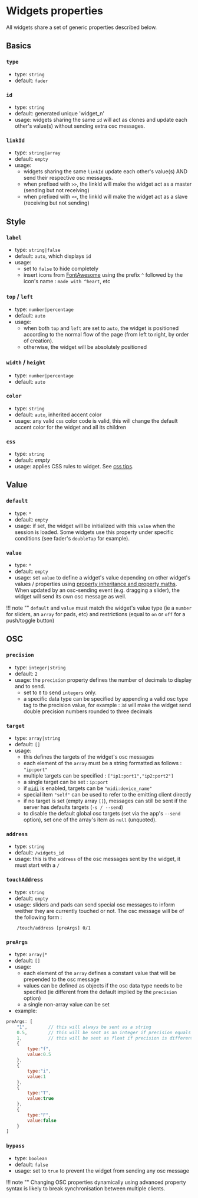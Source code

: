 # Widgets properties

All widgets share a set of generic properties described below.

## Basics

### `type`
- type: `string`
- default: `fader`

### `id`
- type: `string`
- default: generated unique 'widget_n'
- usage: widgets sharing the same `id` will act as clones and update each other's value(s) without sending extra osc messages.

### `linkId`
- type: `string|array`
- default: `empty`
- usage:
    - widgets sharing the same `linkId` update each other's value(s) AND send their respective osc messages.
    - when prefixed with `>>`, the linkId will make the widget act as a master (sending but not receiving)
    - when prefixed with `<<`, the linkId will make the widget act as a slave (receiving but not sending)

## Style

### `label`<i class="dynamic-prop-icon" title="dynamic"></i>
- type: `string|false`
- default: `auto`, which displays `id`
- usage:
    - set to `false` to hide completely
    - insert icons from [FontAwesome](https://fontawesome.com/icons?d=gallery&s=solid&m=free) using the prefix `^` followed by the icon's name : `made with ^heart`, etc

### `top`<i class="dynamic-prop-icon" title="dynamic"></i> / `left`<i class="dynamic-prop-icon" title="dynamic"></i>
- type: `number|percentage`
- default: `auto`
- usage:
    - when both `top` and `left` are set to `auto`, the widget is positioned according to the normal flow of the page (from left to right, by order of creation).
    - otherwise, the widget will be absolutely positioned


### `width`<i class="dynamic-prop-icon" title="dynamic"></i> / `height`<i class="dynamic-prop-icon" title="dynamic"></i>
- type: `number|percentage`
- default: `auto`

### `color`<i class="dynamic-prop-icon" title="dynamic"></i>
- type: `string`
- default: `auto`, inherited accent color
- usage: any valid `css` color code is valid, this will change the default accent color for the widget and all its children


### `css`<i class="dynamic-prop-icon" title="dynamic"></i>
- type: `string`
- default: *empty*
- usage: applies CSS rules to widget. See [css tips](../extras/css-tips.md).

## Value

### `default`
- type: `*`
- default: `empty`
- usage: if set, the widget will be initialized with this `value` when the session is loaded. Some widgets use this property under specific conditions (see fader's `doubleTap` for example).


### `value`<i class="dynamic-prop-icon" title="dynamic"></i>
- type: `*`
- default: `empty`
- usage: set `value` to define a widget's value depending on other widget's values / properties using [property inheritance and property maths](../extras/advanced-property-syntax.md). When updated by an osc-sending event (e.g. dragging a slider), the widget will send its own osc message as well.

!!! note ""
    `default` and `value` must match the widget's value type (ie a `number` for sliders, an `array` for pads, etc) and restrictions (equal to `on` or `off` for a push/toggle button)


## OSC

### `precision`<i class="dynamic-prop-icon" title="dynamic"></i>
- type: `integer|string`
- default: `2`
- usage: the `precision` property defines the number of decimals to display and to send.
  - set to `0` to send `integers` only.
  - a specific data type can be specified by appending a valid osc type tag to the precision value, for example : `3d` will make the widget send double precision numbers rounded to three decimals

### `target`<i class="dynamic-prop-icon" title="dynamic"></i>
- type: `array|string`
- default: `[]`
- usage:
    - this defines the targets of the widget's osc messages
    - each element of the `array` must be a string formatted as follows : `"ip:port"`
    - multiple targets can be specified : `["ip1:port1","ip2:port2"]`
    - a single target can be set : `ip:port`
    - if [`midi`](../extras/midi.md) is enabled, targets can be `"midi:device_name"`
    - special item `"self"` can be used to refer to the emitting client directly
    - if no target is set (empty array `[]`), messages can still be sent if the server has defaults targets (`-s / --send`)
    - to disable the default global osc targets (set via the app's `--send` option), set one of the array's item as `null` (unquoted).

### `address`<i class="dynamic-prop-icon" title="dynamic"></i>
- type: `string`
- default: `/widgets_id`
- usage: this is the `address` of the osc messages sent by the widget, it must start with a `/`

### `touchAddress`
- type: `string`
- default: `empty`
- usage: sliders and pads can send special osc messages to inform weither they are currently touched or not. The osc message will be of the following form :
```
    /touch/address [preArgs] 0/1
```

### `preArgs`<i class="dynamic-prop-icon" title="dynamic"></i>
- type: `array|*`
- default: `[]`
- usage:
    - each element of the `array` defines a constant value that will be prepended to the osc message
    - values can be defined as objects if the osc data type needs to be specified (ie different from the default implied by the `precision` option)
    - a single non-array value can be set
- example:
```js
preArgs: [
    "1",        // this will always be sent as a string
    0.5,        // this will be sent as an integer if precision equals 0
    1,          // this will be sent as float if precision is different from 0
    {
        type:"f",
        value:0.5
    },
    {
        type:"i",
        value:1
    },
    {
        type:"T",
        value:true
    },
    {
        type:"F",
        value:false
    }
]
```

### `bypass`<i class="dynamic-prop-icon" title="dynamic"></i>
- type: `boolean`
- default: `false`
- usage: set to `true` to prevent the widget from sending any osc message

!!! note ""
    Changing OSC properties dynamically using advanced property syntax is likely to break synchronisation between multiple clients.
